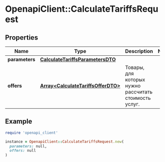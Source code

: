 # OpenapiClient::CalculateTariffsRequest

## Properties

| Name | Type | Description | Notes |
| ---- | ---- | ----------- | ----- |
| **parameters** | [**CalculateTariffsParametersDTO**](CalculateTariffsParametersDTO.md) |  |  |
| **offers** | [**Array&lt;CalculateTariffsOfferDTO&gt;**](CalculateTariffsOfferDTO.md) | Товары, для которых нужно рассчитать стоимость услуг. |  |

## Example

```ruby
require 'openapi_client'

instance = OpenapiClient::CalculateTariffsRequest.new(
  parameters: null,
  offers: null
)
```

